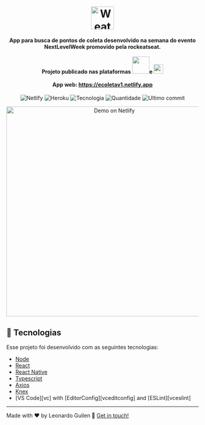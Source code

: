 <h1 align="center">
    <img alt="Weather App" height="60px"  src="https://res.cloudinary.com/leoguilen/image/upload/v1591512505/Img_Readme/ecoleta-logo.svg" />
    <br>
</h1>

<h4 align="center">
  App para busca de pontos de coleta desenvolvido na semana do evento NextLevelWeek promovido pela rockeatseat.<br/><br/>
    Projeto publicado nas plataformas <img height="45" src="https://res.cloudinary.com/leoguilen/image/upload/v1589509035/Img_Readme/heroku_sceih7.png">e <img height="25" src="https://res.cloudinary.com/leoguilen/image/upload/v1591468991/Img_Readme/netlify_cdqt0n.png"> <br/><br/>
     App web: <a href="https://ecoletav1.netlify.app">https://ecoletav1.netlify.app</a>
</h4>



<p align="center">
  <a aria-label="Netlify deploy status">
    <img alt="Netlify" src="https://api.netlify.com/api/v1/badges/03f17e56-b636-4066-8fd4-7995b9597bb0/deploy-status">
  </a>
  <a aria-label="Heroku deploy status">
    <img alt="Heroku" src="https://heroku-badge.herokuapp.com/?app=heroku-badge&style=flat&svg=1"></img>
  </a>
  <a aria-label="Tecnologia mais utilizada">
    <img alt="Tecnologia" src="https://img.shields.io/github/languages/top/leoguilen/vue-node-weather-app.svg"></img>
  </a>
<a aria-label="Quantidade de tecnologias">
    <img alt="Quantidade" src="https://img.shields.io/github/languages/count/leoguilen/vue-node-weather-app.svg">
  </a>
  <a aria-label="Ultimo commit">
    <img alt="Ultimo commit" src="https://img.shields.io/github/last-commit/leoguilen/vue-node-weather-app.svg"></img>
  </a>
</p>



<p align="center">
  <img alt="Demo on Netlify" height="550px"  src="https://res.cloudinary.com/leoguilen/image/upload/v1591516361/Img_Readme/demo_ecoleta-app1_g28hxn.gif">
</p>

## :rocket: Tecnologias

Esse projeto foi desenvolvido com as seguintes tecnologias:

-  [Node](https://nodejs.org/)
-  [React](https://pt-br.reactjs.org/)
-  [React Native](https://reactnative.dev/)
-  [Typescript](https://www.typescriptlang.org/)
-  [Axios](https://github.com/axios/axios)
-  [Knex](http://knexjs.org/)
-  [VS Code][vc] with [EditorConfig][vceditconfig] and [ESLint][vceslint]

---

Made with ♥ by Leonardo Guilen :wave: [Get in touch!](https://www.linkedin.com/in/leonardo-guilen/)
